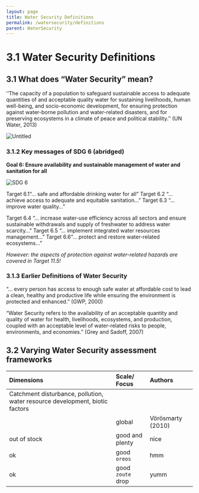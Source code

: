 ```yaml
---
layout: page
title: Water Security Definitions
permalink: /watersecurity/definitions
parent: WaterSecurity
---
```

# 3.1 Water Security Definitions

## 3.1 **What does “Water Security” mean?**

’’The capacity of a population to safeguard sustainable access to adequate quantities of and acceptable quality water for sustaining livelihoods, human well-being, and socio-economic development, for ensuring protection against water-borne pollution and water-related disasters, and for preserving ecosystems in a climate of peace and political stability.’’ (UN Water, 2013)

![Untitled](Untitled%201.png)

### 3.1.2 **Key messages of SDG 6 (abridged)**

**Goal 6: Ensure availability and sustainable management of water and sanitation for all**

![SDG 6](sdg6.png)

Target 6.1“… safe and affordable drinking water for all”
Target 6.2 “… achieve access to adequate and equitable sanitation…”
Target 6.3 “… improve water quality…”

Target 6.4 “… increase water-use efficiency across all sectors and ensure sustainable withdrawals and supply of freshwater to address water scarcity…”
Target 6.5 “… implement integrated water resources management…”
Target 6.6“… protect and restore water-related ecosystems…”

*However: the aspects of protection against water-related hazards are covered in Target 11.5!*

### 3.1.3 **Earlier Definitions of Water Security**

“… every person has access to enough safe water at affordable cost to lead a clean, healthy and productive life while ensuring the environment is protected and enhanced.” (GWP, 2000)

“Water Security refers to the availability of an acceptable quantity and quality of water for health, livelihoods, ecosystems, and production, coupled with an acceptable level of water-related risks to people, environments, and economies.” (Grey and Sadoff, 2007)

## 3.2 **Varying Water Security assessment frameworks**


| Dimensions        | Scale/ Focus          | Authors |
|:-------------|:------------------|:------|
| Catchment disturbance, pollution, water resource development, biotic factors
           | global | Vörösmarty (2010)  |
| out of stock | good and plenty   | nice  |
| ok           | good `oreos`      | hmm   |
| ok           | good `zoute` drop | yumm  |